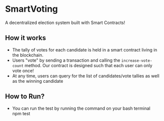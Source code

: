 # SmartVoting
A decentralized election system built with Smart Contracts!
## How it works
* The tally of votes for each candidate is held in a smart contract living in the blockchain.
* Users "vote" by sending a transaction and calling the `increase-vote-count` method. Our contract is designed such that each user can only vote once!
* At any time, users can query for the list of candidates/vote tallies as well as the winning candidate

## How to Run? 
* You can run the test by running the command on your bash terminal 
npm test
